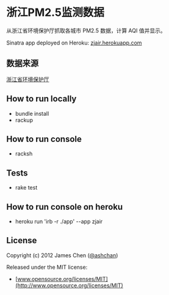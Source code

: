 # 浙江PM2.5监测数据

从浙江省环境保护厅抓取各城市 PM2.5 数据，计算 AQI 值并显示。

Sinatra app deployed on Heroku: [zjair.herokuapp.com](http://zjair.herokuapp.com)

## 数据来源

[浙江省环境保护厅](http://app.zjepb.gov.cn:8080/wasdemo/search?channelid=121215)

## How to run locally

* bundle install
* rackup

## How to run console

* racksh

## Tests

* rake test

## How to run console on heroku

* heroku run 'irb -r ./app' --app zjair

## License

Copyright (c) 2012 James Chen ([@ashchan](https://twitter.com/#!/ashchan))

Released under the MIT license:

* [www.opensource.org/licenses/MIT](http://www.opensource.org/licenses/MIT)
